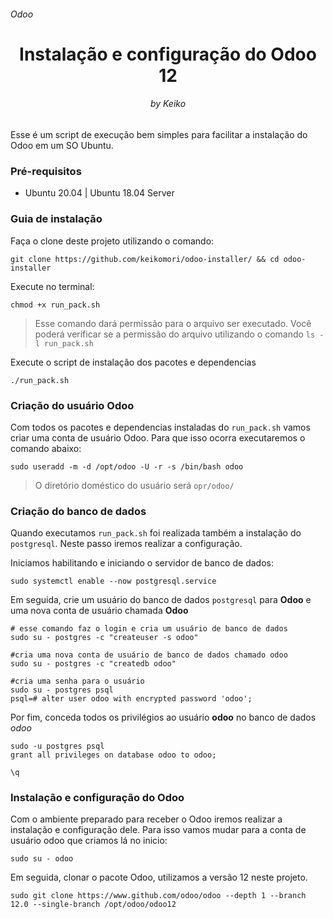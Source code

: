<h6>Odoo</h6>
<h1 align="center">Instalação e configuração do Odoo 12</h1>
<h6 align="center">by Keiko</h6>

Esse é um script de execução bem simples para facilitar a instalação do Odoo em um SO Ubuntu.

<h3>Pré-requisitos</h3>

  - Ubuntu 20.04 | Ubuntu 18.04 Server
  
 <h3>Guia de instalação</h3>
 
 Faça o clone deste projeto utilizando o comando: 
 
 `git clone https://github.com/keikomori/odoo-installer/ && cd odoo-installer`
 
 Execute no terminal:
 
 `chmod +x run_pack.sh`
 
 > Esse comando dará permissão para o arquivo ser executado.
 > Você poderá verificar se a permissão do arquivo utilizando o comando `ls -l run_pack.sh`
 
Execute o script de instalação dos pacotes e dependencias

`./run_pack.sh`

<h3>Criação do usuário Odoo</h3>

Com todos os pacotes e dependencias instaladas do `run_pack.sh` vamos criar uma conta de usuário Odoo. Para que isso ocorra executaremos o comando abaixo:

`sudo useradd -m -d /opt/odoo -U -r -s /bin/bash odoo`

> O diretório doméstico do usuário será `opr/odoo/`

<h3>Criação do banco de dados</h3>

Quando executamos `run_pack.sh` foi realizada também a instalação do `postgresql`. Neste passo iremos realizar a configuração.

Iniciamos habilitando e iniciando o servidor de banco de dados:

`sudo systemctl enable --now postgresql.service`

Em seguida, crie um usuário do banco de dados `postgresql` para **Odoo** e uma nova conta de usuário chamada **Odoo**

```
# esse comando faz o login e cria um usuário de banco de dados
sudo su - postgres -c "createuser -s odoo"
```

```
#cria uma nova conta de usuário de banco de dados chamado odoo
sudo su - postgres -c "createdb odoo"
```

```
#cria uma senha para o usuário
sudo su - postgres psql
psql=# alter user odoo with encrypted password 'odoo';
```

Por fim, conceda todos os privilégios ao usuário **odoo** no banco de dados *odoo*

```
sudo -u postgres psql
grant all privileges on database odoo to odoo;

\q
```

<h3>Instalação e configuração do Odoo</h3>

Com o ambiente preparado para receber o Odoo iremos realizar a instalação e configuração dele. Para isso vamos mudar para a conta de usuário odoo que criamos lá no inicio:

`sudo su - odoo`

Em seguida, clonar o pacote Odoo, utilizamos a versão 12 neste projeto.

`sudo git clone https://www.github.com/odoo/odoo --depth 1 --branch 12.0 --single-branch /opt/odoo/odoo12`







